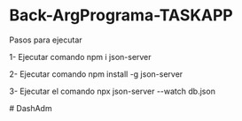 ﻿# Back-ArgPrograma-TASKAPP

 Pasos para ejecutar 
 
1- Ejecutar comando npm i json-server

2- Ejecutar comando npm install -g json-server

3- Ejecutar el comando npx json-server --watch db.json

#   D a s h A d m  
 